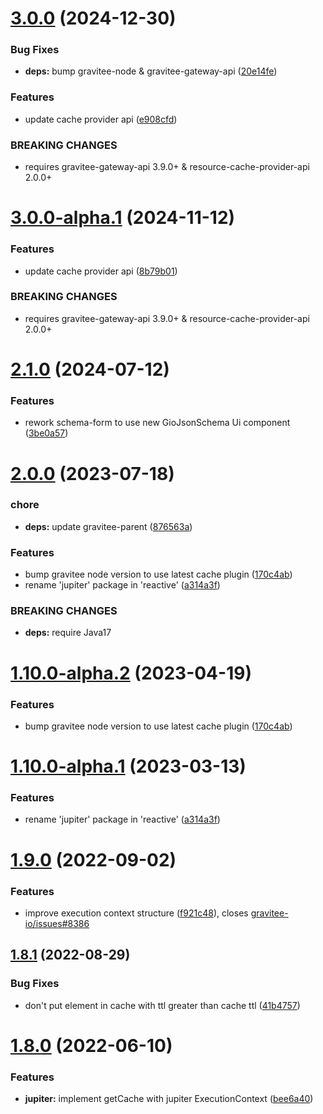 # [3.0.0](https://github.com/gravitee-io/gravitee-resource-cache/compare/2.1.0...3.0.0) (2024-12-30)


### Bug Fixes

* **deps:** bump gravitee-node & gravitee-gateway-api ([20e14fe](https://github.com/gravitee-io/gravitee-resource-cache/commit/20e14fe92163701e2e5b8a9fc8d795b11e721a86))


### Features

* update cache provider api ([e908cfd](https://github.com/gravitee-io/gravitee-resource-cache/commit/e908cfd07d79f6203c766b5a533df8aa92eea089))


### BREAKING CHANGES

* requires gravitee-gateway-api 3.9.0+ & resource-cache-provider-api 2.0.0+

# [3.0.0-alpha.1](https://github.com/gravitee-io/gravitee-resource-cache/compare/2.1.0...3.0.0-alpha.1) (2024-11-12)


### Features

* update cache provider api ([8b79b01](https://github.com/gravitee-io/gravitee-resource-cache/commit/8b79b0162a35f51e10a5a8a22b160341d42a9dbd))


### BREAKING CHANGES

* requires gravitee-gateway-api 3.9.0+ & resource-cache-provider-api 2.0.0+

# [2.1.0](https://github.com/gravitee-io/gravitee-resource-cache/compare/2.0.0...2.1.0) (2024-07-12)


### Features

* rework schema-form to use new GioJsonSchema Ui component ([3be0a57](https://github.com/gravitee-io/gravitee-resource-cache/commit/3be0a5797fea8f04b540c605289c1ddb223ba19a))

# [2.0.0](https://github.com/gravitee-io/gravitee-resource-cache/compare/1.9.0...2.0.0) (2023-07-18)


### chore

* **deps:** update gravitee-parent ([876563a](https://github.com/gravitee-io/gravitee-resource-cache/commit/876563a1aa7d8f982f40f053e2417f7cf9a7847d))


### Features

* bump gravitee node version to use latest cache plugin ([170c4ab](https://github.com/gravitee-io/gravitee-resource-cache/commit/170c4ab52db9465155ca032e57e001807f46b317))
* rename 'jupiter' package in 'reactive' ([a314a3f](https://github.com/gravitee-io/gravitee-resource-cache/commit/a314a3f6468b019223e7dc8e23dc1f0fb4b8abe3))


### BREAKING CHANGES

* **deps:** require Java17

# [1.10.0-alpha.2](https://github.com/gravitee-io/gravitee-resource-cache/compare/1.10.0-alpha.1...1.10.0-alpha.2) (2023-04-19)


### Features

* bump gravitee node version to use latest cache plugin ([170c4ab](https://github.com/gravitee-io/gravitee-resource-cache/commit/170c4ab52db9465155ca032e57e001807f46b317))

# [1.10.0-alpha.1](https://github.com/gravitee-io/gravitee-resource-cache/compare/1.9.0...1.10.0-alpha.1) (2023-03-13)


### Features

* rename 'jupiter' package in 'reactive' ([a314a3f](https://github.com/gravitee-io/gravitee-resource-cache/commit/a314a3f6468b019223e7dc8e23dc1f0fb4b8abe3))

# [1.9.0](https://github.com/gravitee-io/gravitee-resource-cache/compare/1.8.1...1.9.0) (2022-09-02)


### Features

* improve execution context structure ([f921c48](https://github.com/gravitee-io/gravitee-resource-cache/commit/f921c484f3a745b19d70d6f708b9203eaebe8d84)), closes [gravitee-io/issues#8386](https://github.com/gravitee-io/issues/issues/8386)

## [1.8.1](https://github.com/gravitee-io/gravitee-resource-cache/compare/1.8.0...1.8.1) (2022-08-29)


### Bug Fixes

* don't put element in cache with ttl greater than cache ttl ([41b4757](https://github.com/gravitee-io/gravitee-resource-cache/commit/41b4757fa7c70c37127471ad4363cbb346a7b9c1))

# [1.8.0](https://github.com/gravitee-io/gravitee-resource-cache/compare/1.7.0...1.8.0) (2022-06-10)


### Features

* **jupiter:** implement getCache with jupiter ExecutionContext ([bee6a40](https://github.com/gravitee-io/gravitee-resource-cache/commit/bee6a402ac8e2177ecabe15ca69b22dd1c984701))
